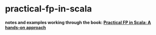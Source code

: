 # practical-fp-in-scala

#### notes and examples working through the book: [Practical FP in Scala: A hands-on approach](https://leanpub.com/pfp-scala)
